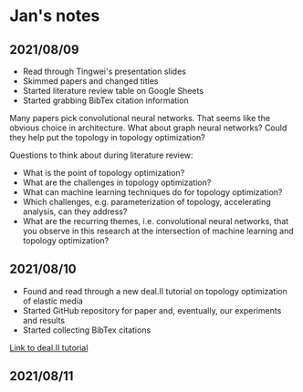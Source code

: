 # Jan's notes


## 2021/08/09

* Read through Tingwei's presentation slides
* Skimmed papers and changed titles
* Started literature review table on Google Sheets
* Started grabbing BibTex citation information

Many papers pick convolutional neural networks.
That seems like the obvious choice in architecture.
What about graph neural networks?
Could they help put the topology in topology optimization?

Questions to think about during literature review:

* What is the point of topology optimization?
* What are the challenges in topology optimization?
* What can machine learning techniques do for topology optimization?
* Which challenges, e.g. parameterization of topology, accelerating analysis, can they address?
* What are the recurring themes, i.e. convolutional neural networks, that you observe in this research at the intersection of machine learning and topology optimization?


## 2021/08/10

* Found and read through a new deal.II tutorial on topology optimization of elastic media
* Started GitHub repository for paper and, eventually, our experiments and results
* Started collecting BibTex citations

[Link to deal.II tutorial](https://www.dealii.org/current/doxygen/deal.II/step_79.html)


## 2021/08/11
